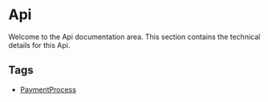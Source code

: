 # Api

Welcome to the Api documentation area. This section contains the technical details for this Api.

## Tags

- [PaymentProcess](api/PaymentProcess.md)
